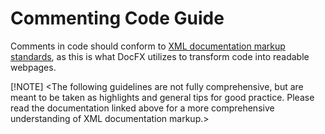 # Commenting Code Guide

Comments in code should conform to [XML documentation markup standards](https://docs.microsoft.com/en-us/dotnet/csharp/language-reference/xmldoc/), as this is what DocFX utilizes to transform code into readable webpages.

[!NOTE]
<The following guidelines are not fully comprehensive, but are meant to be taken as highlights and general tips for good practice. Please read the documentation linked above for a more comprehensive understanding of XML documentation markup.>